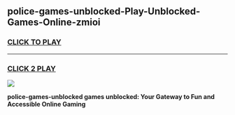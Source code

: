 
## police-games-unblocked-Play-Unblocked-Games-Online-zmioi
<h3>
<a href="https://premium76.site?title=police-games-unblocked&ref=25A">CLICK TO PLAY</a></h3>
<hr>

<h3>
<a href="https://premium76.site?title=police-games-unblocked&ref=25A">CLICK 2 PLAY</a>
  
</h3>

<a href="https://premium76.site?title=police-games-unblocked&ref=25A"><img src="https://clearcache.store/games.png"></a>


**police-games-unblocked games unblocked: Your Gateway to Fun and Accessible Online Gaming**
